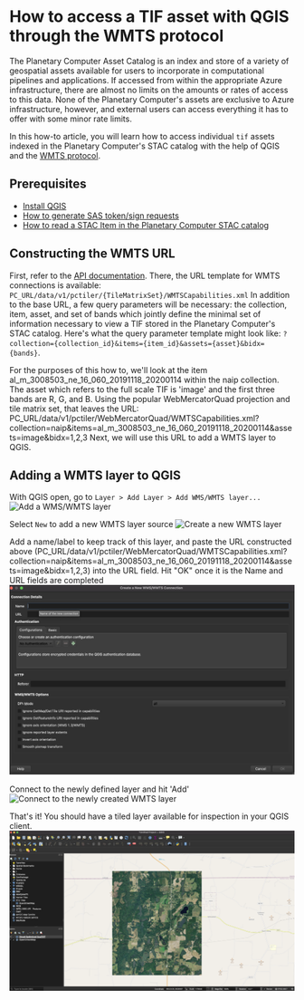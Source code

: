 # How to access a TIF asset with QGIS through the WMTS protocol

The Planetary Computer Asset Catalog is an index and store of a variety of
geospatial assets available for users to incorporate in computational pipelines
and applications. If accessed from within the appropriate Azure infrastructure,
there are almost no limits on the amounts or rates of access to this data. None
of the Planetary Computer's assets are exclusive to Azure infrastructure,
however, and external users can access everything it has to offer with some
minor rate limits.

In this how-to article, you will learn how to access individual `tif` assets
indexed in the Planetary Computer's STAC catalog with the help of QGIS and the
[WMTS protocol](https://www.ogc.org/standards/wmts).


## Prerequisites

- [Install QGIS](https://qgis.org/en/site/forusers/download.html)
- [How to generate SAS token/sign
  requests](./02-how-to-generate-sas-token-sign-requests.md)
- [How to read a STAC Item in the Planetary Computer STAC
  catalog](./01-how-to-read-a-stac-item.md)


## Constructing the WMTS URL


First, refer  to the [API documentation](PC_OPENAPI_URL). There, the URL
template for WMTS connections is available:
`PC_URL/data/v1/pctiler/{TileMatrixSet}/WMTSCapabilities.xml` In addition to the
base URL, a few query parameters will be necessary: the collection, item, asset,
and set of bands which jointly define the minimal set of information necessary
to view a TIF stored in the Planetary Computer's STAC catalog. Here's what the
query parameter template might look like:
`?collection={collection_id}&items={item_id}&assets={asset}&bidx={bands}`.

For the purposes of this how to, we'll look at the item
al_m_3008503_ne_16_060_20191118_20200114 within the naip collection. The asset
which refers to the full scale TIF is 'image' and the first three bands are R,
G, and B. Using the popular WebMercatorQuad projection and tile matrix set, that
leaves the URL:
PC_URL/data/v1/pctiler/WebMercatorQuad/WMTSCapabilities.xml?collection=naip&items=al_m_3008503_ne_16_060_20191118_20200114&assets=image&bidx=1,2,3
Next, we will use this URL to add a WMTS layer to QGIS.


## Adding a WMTS layer to QGIS

With QGIS open, go to `Layer > Add Layer > Add WMS/WMTS layer...` ![Add a
WMS/WMTS layer](images/add_layer_dialog_wmts.png)

Select `New` to add a new WMTS layer source ![Create a new WMTS
layer](images/create_new_wmts_connection.png)

Add a name/label to keep track of this layer, and paste the URL constructed
above
(PC_URL/data/v1/pctiler/WebMercatorQuad/WMTSCapabilities.xml?collection=naip&items=al_m_3008503_ne_16_060_20191118_20200114&assets=image&bidx=1,2,3)
into the URL field. Hit "OK" once it is the Name and URL fields are completed
![Create new WMTS layer dialog](images/add_wmts_url.png)

Connect to the newly defined layer and hit 'Add' ![Connect to the newly created
WMTS layer](images/connect_to_wmts.png)

That's it! You should have a tiled layer available for inspection in your QGIS
client. ![Inspect the newly added layer](images/wmts_success.png)
